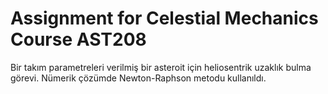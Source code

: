 # Assignment for Celestial Mechanics Course AST208

Bir takım parametreleri verilmiş bir asteroit için heliosentrik uzaklık bulma görevi. Nümerik çözümde Newton-Raphson metodu kullanıldı.